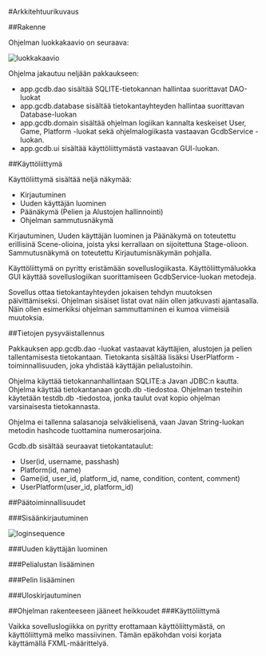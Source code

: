 #Arkkitehtuurikuvaus

##Rakenne

Ohjelman luokkakaavio on seuraava:

![luokkakaavio](https://github.com/sokkanen/ot-harjoitustyo/blob/master/dokumentointi/kuvat/arkkitehtuuri.jpg)

Ohjelma jakautuu neljään pakkaukseen:
* app.gcdb.dao sisältää SQLITE-tietokannan hallintaa suorittavat DAO-luokat
* app.gcdb.database sisältää tietokantayhteyden hallintaa suorittavan Database-luokan
* app.gcdb.domain sisältää ohjelman logiikan kannalta keskeiset User, Game, Platform -luokat 
sekä ohjelmalogiikasta vastaavan GcdbService -luokan.
* app.gcdb.ui sisältää käyttöliittymästä vastaavan GUI-luokan.

##Käyttöliittymä

Käyttöliittymä sisältää neljä näkymää:
* Kirjautuminen
* Uuden käyttäjän luominen
* Päänäkymä (Pelien ja Alustojen hallinnointi)
* Ohjelman sammutusnäkymä

Kirjautuminen, Uuden käyttäjän luominen ja Päänäkymä on toteutettu erillisinä Scene-olioina, joista yksi
kerrallaan on sijoitettuna Stage-olioon. Sammutusnäkymä on toteutettu Kirjautumisnäkymän pohjalla.

Käyttöliittymä on pyritty eristämään sovelluslogiikasta. Käyttöliittymäluokka GUI käyttää sovelluslogiikan
suorittamiseen GcdbService-luokan metodeja.

Sovellus ottaa tietokantayhteyden jokaisen tehdyn muutoksen päivittämiseksi. Ohjelman sisäiset listat ovat
näin ollen jatkuvasti ajantasalla. Näin ollen esimerkiksi ohjelman sammuttaminen ei kumoa viimeisiä muutoksia.

##Tietojen pysyväistallennus

Pakkauksen app.gcdb.dao -luokat vastaavat käyttäjien, alustojen ja pelien tallentamisesta tietokantaan. 
Tietokanta sisältää lisäksi UserPlatform -toiminnallisuuden, joka yhdistää käyttäjän pelialustoihin.

Ohjelma käyttää tietokannanhallintaan SQLITE:a Javan JDBC:n kautta. Ohjelma käyttää tietokantanaan 
gcdb.db -tiedostoa. Ohjelman testeihin käytetään testdb.db -tiedostoa, jonka taulut ovat kopio ohjelman
varsinaisesta tietokannasta.

Ohjelma ei tallenna salasanoja selväkielisenä, vaan Javan String-luokan metodin hashcode tuottamina numerosarjoina.

Gcdb.db sisältää seuraavat tietokantataulut: 
* User(id, username, passhash)
* Platform(id, name)
* Game(id, user_id, platform_id, name, condition, content, comment)
* UserPlatform(user_id, platform_id)

##Päätoiminnallisuudet

###Sisäänkirjautuminen

![loginsequence](https://github.com/sokkanen/ot-harjoitustyo/blob/master/dokumentointi/kuvat/loginsequence.jpg)

###Uuden käyttäjän luominen

###Pelialustan lisääminen

###Pelin lisääminen

###Uloskirjautuminen

##Ohjelman rakenteeseen jääneet heikkoudet
###Käyttöliittymä

Vaikka sovelluslogiikka on pyritty erottamaan käyttöliittymästä, on käyttöliittymä melko massiivinen. 
Tämän epäkohdan voisi korjata käyttämällä FXML-määrittelyä.
